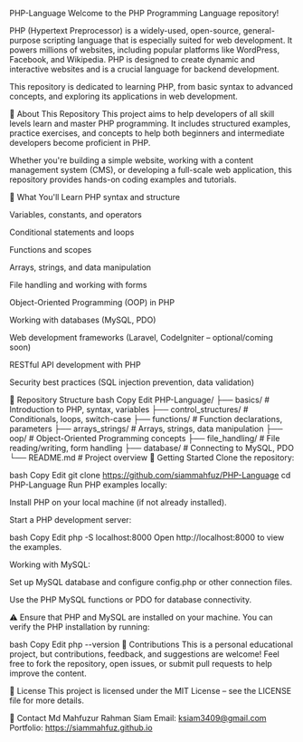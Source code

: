 PHP-Language
Welcome to the PHP Programming Language repository!

PHP (Hypertext Preprocessor) is a widely-used, open-source, general-purpose scripting language that is especially suited for web development. It powers millions of websites, including popular platforms like WordPress, Facebook, and Wikipedia. PHP is designed to create dynamic and interactive websites and is a crucial language for backend development.

This repository is dedicated to learning PHP, from basic syntax to advanced concepts, and exploring its applications in web development.

📌 About This Repository
This project aims to help developers of all skill levels learn and master PHP programming. It includes structured examples, practice exercises, and concepts to help both beginners and intermediate developers become proficient in PHP.

Whether you're building a simple website, working with a content management system (CMS), or developing a full-scale web application, this repository provides hands-on coding examples and tutorials.

🧠 What You'll Learn
PHP syntax and structure

Variables, constants, and operators

Conditional statements and loops

Functions and scopes

Arrays, strings, and data manipulation

File handling and working with forms

Object-Oriented Programming (OOP) in PHP

Working with databases (MySQL, PDO)

Web development frameworks (Laravel, CodeIgniter – optional/coming soon)

RESTful API development with PHP

Security best practices (SQL injection prevention, data validation)

📂 Repository Structure
bash
Copy
Edit
PHP-Language/
├── basics/              # Introduction to PHP, syntax, variables
├── control_structures/  # Conditionals, loops, switch-case
├── functions/           # Function declarations, parameters
├── arrays_strings/      # Arrays, strings, data manipulation
├── oop/                 # Object-Oriented Programming concepts
├── file_handling/       # File reading/writing, form handling
├── database/            # Connecting to MySQL, PDO
└── README.md            # Project overview
🚀 Getting Started
Clone the repository:

bash
Copy
Edit
git clone https://github.com/siammahfuz/PHP-Language
cd PHP-Language
Run PHP examples locally:

Install PHP on your local machine (if not already installed).

Start a PHP development server:

bash
Copy
Edit
php -S localhost:8000
Open http://localhost:8000 to view the examples.

Working with MySQL:

Set up MySQL database and configure config.php or other connection files.

Use the PHP MySQL functions or PDO for database connectivity.

⚠️ Ensure that PHP and MySQL are installed on your machine. You can verify the PHP installation by running:

bash
Copy
Edit
php --version
🙌 Contributions
This is a personal educational project, but contributions, feedback, and suggestions are welcome! Feel free to fork the repository, open issues, or submit pull requests to help improve the content.

📄 License
This project is licensed under the MIT License – see the LICENSE file for more details.

💬 Contact
Md Mahfuzur Rahman Siam
Email: ksiam3409@gmail.com
Portfolio: https://siammahfuz.github.io
